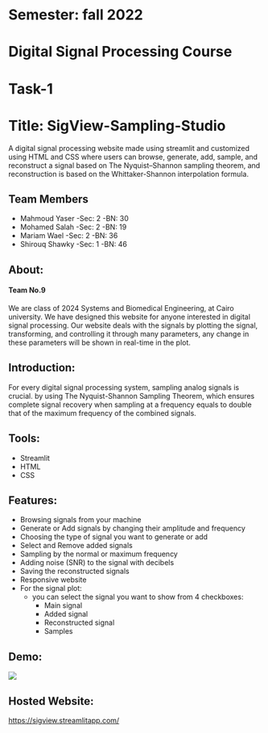 #    Semester: fall 2022
#    Digital Signal Processing Course
#    Task-1

# Title: SigView-Sampling-Studio
A digital signal processing website made using streamlit and customized using HTML and CSS where users can browse, generate, add, sample, and reconstruct a signal based on The Nyquist–Shannon sampling theorem, and reconstruction is based on the Whittaker-Shannon interpolation formula.

## Team Members
  * Mahmoud Yaser  -Sec: 2   -BN:  30
  * Mohamed Salah   -Sec: 2   -BN:  19
  * Mariam Wael     -Sec: 2   -BN:  36
  * Shirouq Shawky  -Sec: 1   -BN:  46
  
## About:
 #### Team No.9
We are class of 2024 Systems and Biomedical Engineering, at Cairo university. We have designed this website for anyone interested in digital signal processing. Our website deals with the signals by plotting the signal, transforming, and controlling it through many parameters, any change in these parameters will be shown in real-time in the plot.
  
## Introduction:
For every digital signal processing system, sampling analog signals is crucial. by using The Nyquist-Shannon Sampling Theorem, which ensures complete signal recovery when sampling at a frequency equals to double that of the maximum frequency of the combined signals.

## Tools:
  * Streamlit
  * HTML
  * CSS

## Features:
* Browsing signals from your machine
* Generate or Add signals by changing their amplitude and frequency
* Choosing the type of signal you want to generate or add
* Select and Remove added signals
* Sampling by the normal or maximum frequency
* Adding noise (SNR) to the signal with decibels
* Saving the reconstructed signals
* Responsive website
* For the signal plot:
  - you can select the signal you want to show from 4 checkboxes:
    - Main signal
    - Added signal
    - Reconstructed signal
    - Samples
    
 ## Demo:
![](https://github.com/mahmoud1yaser/DSP_Task1_-9-/blob/main/demo.gif)

## Hosted Website:
https://sigview.streamlitapp.com/